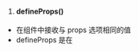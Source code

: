 1. #### defineProps()

- 在组件中接收与 props 选项相同的值
- defineProps 是在 <script setup> 中才可用的编译宏命令，并不需要显式导入
- 声明的 props 会自动暴露给模板
- defineProps 会返回一个对象，其中包含了可以传递给组件的所有 props

```javascript
// 不使用 setup
export default {
    props: ['title'],
    setup(props) {
        console.log(props.title)
    }
}
// 使用 setup
/* <script setup> */
defineProps(['title'])
// OR
const props = defineProps(['title'])
console.log(props.title)
// 然后在组件中可以直接使用 title
/* </script> */
```

> 运行时声明: 传递给 defineProps 的参数会作为运行时的 props 选项使用

```javascript
// <script setup lang="ts">
const props = defineProps({
    foo: string,
    bar: number
})
```

> 基于类型的声明: 译器会尽可能地尝试根据类型参数推导出等价的运行时选项

```typescript
// <script setup lang="ts">
// 泛型参数来定义 props 的类型，注意是 泛型 且 没有逗号！
const props = defineProps<{
    foo: string
    bar: number
}>()
// 通常会将 props 类型 移入一个单独接口中！！！
interface Props {
    foo: string
    bar: number
}
const props = defineProps<Props>()
// 可以解构 props
const { foo, bar } = defineProps<Props>()
```

2. #### withDefaults(defineProps<{...}>(), {...})

- 当基于类型的声明 props 时，我们失去了为 props 声明默认值的能力
- 此时通过 withDefaults 编译宏来设置组件的默认属性值
- 给 Props 变量赋值，通过 defineProps 定义组件的属性类型，并设置每个属性默认值

```typescript
// 
const props = withDefaults(defineProps<Props>(), {
    foo: 'name',
    bar: 123456
})
```

3. #### defineEmits()

- 在组件中接收与 emits 选项相同的值来声明需要抛出的事件
- defineEmits 是在 <script setup> 中才可用的编译宏命令

```typescript
// 不使用 setup
export default {
    emits: ['click'],
    setup(props, ctx) {  // ctx === { emit }
        ctx.emit('click', ...)
    }
}
// 使用 setup
/* <script setup> */
const emit = defineEmits(['click'])
emit('click', ...)
/* </script> */
```

> 运行时定义emits

```typescript
const emit = defineEmits(['click', 'change']) 
```

> 基于选项定义emits

```typescript
const emit = defineEmits({
    click: (id: number) => {
        // return 'true' 或 'false' 表明验证通过或失败
        // 函数实现不在这里，这里应该是一种判断方式
    },
    change: (value: string) => { return true }
})
```

> 基于类型定义emits

```typescript
const emit = defineEmits<{
    (e: 'click', id: number): void
    (e: 'change', value: string): void
}>()
// 或者更简洁的 3.3+
const emit = defineEmits<{
    click: [id: number]
    change: [value: string]
}>()
```


4. #### ref()

- 接受一个内部值，返回一个响应式的、可更改的 ref 对象
- 基本数据类型（也可以定义对象，内部会自动通过reactive转为代理对象）
- ref通过Object.defineProperty()的get和set来实现响应式
- 此对象只有一个指向其内部值的属性 .value
- 可更改的，是响应式的，它的值具有深层响应性
- 在模板中使用 ref 时，我们不需要附加 .value，ref 会自动解包
- ref类型的数据有 `isRef` 属性，底层自动会将 .value 加入
- 当大型数据太深层，不想深层响应则 也可以通过 `shallow ref` 来放弃深层响应性

> 标注类型: 为 ref 内的值指定一个更复杂的类型

```typescript
// 得到的类型：Ref<string | number>
const year = ref<string | number>('2020')
year.value = 2020
// 推导得到的类型：Ref<number | undefined>
const n = ref<number>()
// 或者通过 接口 来代替类型定义
interface Person {
    name: string
    age: number
}
const arr = ref<Person[]>([])
const student = ref<Person>({ name: '', age: 16 })
```

5. #### reactive()

- 另一种声明响应式状态的方式
- 只能用于对象类型, 不会添加指向内部值的属性 .value
- 返回对象的响应式副本
- 假如用一个新对象替换了原来的旧对象，那么原来的旧对象会失去响应性
- reactive通过Proxy来实现响应式，并通过Reflect操作源对象内部的数据


6. #### watch(arg1, arg2, arg3)

- 用于声明在数据更改时调用的侦听回调
- 可以监听一个或多个响应式数据源
- 对比一下其他 watch 钩子（如：watchEffect/watchPostEffect...）

> 第一个参数是：监听器的源
- 一个函数返回一个值
- 一个ref
- 一个响应式对象
- 由以上类型的值组成的数组

> 第二个参数是：发生变化时要调用的回调函数
- 回调函数接收三个参数（新值，旧值，回调函数）
- 内部的回调函数：用于注册副作用清理，会在副作用下一次重新执行前调用，如等待中的异步请求
- * 当侦听多个来源时，回调函数接受两个数组，分别对应来源数组中的新值和旧值

> 第三个参数是：一个对象，一些配置选项
- immediate: 是否立即触发回调，第一次调用时旧值是 undefined
- deep: 是否深度遍历监听
- flush: 调整回调函数的刷新机制 [保留]
- onTrack/onTrigger: 调试监听器的依赖 [保留]
- once: 回调函数只会运行一次。侦听器将在回调函数首次运行后自动停止（3.4+）


7. #### computed()

- 用于声明要在组件实例上暴露的计算属性
- 计算属性 ref 也会在模板中自动解包，因此在模板表达式中引用时无需添加 .value
- Vue 的计算属性会自动追踪响应式依赖，当依赖值改变后，也会更新
- 计算属性值会基于其响应式依赖被缓存。一个计算属性仅会在其响应式依赖更新时才重新计算
- getter不应有副作用：不要改变其他状态、在 getter 中做异步请求或者更改 DOM
- setter应避免直接修改计算属性值

```typescript
// 非 setup 时
export defalut {
    computed: {
        comA() {
            return this.a + 1
        },
        comB: {
            get() {
                return this.a * 2
            },
            set(val) {
                this.a = val
            }
        }
    }
}
// setup
const comA = computed(() => a.value + 1)
const comB = computed({
    get: () => a.value * 2,
    set: (val) => {
        a.value = val
    }
})
```


[1]: props 或 emits 定义的属性props或emits 在setup中都必须 props. 或 emits. 使用；在组件里面就可以直接使用

